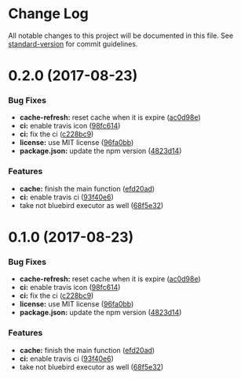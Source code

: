 # Change Log

All notable changes to this project will be documented in this file. See [standard-version](https://github.com/conventional-changelog/standard-version) for commit guidelines.

<a name="0.2.0"></a>
# 0.2.0 (2017-08-23)


### Bug Fixes

* **cache-refresh:** reset cache when it is expire ([ac0d98e](https://github.com/gedennis/interface-cacher/commit/ac0d98e))
* **ci:** enable travis icon ([98fc614](https://github.com/gedennis/interface-cacher/commit/98fc614))
* **ci:** fix the ci ([c228bc9](https://github.com/gedennis/interface-cacher/commit/c228bc9))
* **license:** use MIT license ([96fa0bb](https://github.com/gedennis/interface-cacher/commit/96fa0bb))
* **package.json:** update the npm version ([4823d14](https://github.com/gedennis/interface-cacher/commit/4823d14))


### Features

* **cache:** finish the main function ([efd20ad](https://github.com/gedennis/interface-cacher/commit/efd20ad))
* **ci:** enable travis ci ([93f40e6](https://github.com/gedennis/interface-cacher/commit/93f40e6))
* take not bluebird executor as well ([68f5e32](https://github.com/gedennis/interface-cacher/commit/68f5e32))



<a name="0.1.0"></a>
# 0.1.0 (2017-08-23)


### Bug Fixes

* **cache-refresh:** reset cache when it is expire ([ac0d98e](https://github.com/gedennis/interface-cacher/commit/ac0d98e))
* **ci:** enable travis icon ([98fc614](https://github.com/gedennis/interface-cacher/commit/98fc614))
* **ci:** fix the ci ([c228bc9](https://github.com/gedennis/interface-cacher/commit/c228bc9))
* **license:** use MIT license ([96fa0bb](https://github.com/gedennis/interface-cacher/commit/96fa0bb))
* **package.json:** update the npm version ([4823d14](https://github.com/gedennis/interface-cacher/commit/4823d14))


### Features

* **cache:** finish the main function ([efd20ad](https://github.com/gedennis/interface-cacher/commit/efd20ad))
* **ci:** enable travis ci ([93f40e6](https://github.com/gedennis/interface-cacher/commit/93f40e6))
* take not bluebird executor as well ([68f5e32](https://github.com/gedennis/interface-cacher/commit/68f5e32))
